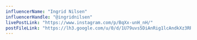 ```yaml
---
influencerName: "Ingrid Nilsen"
influencerHandle: "@ingridnilsen"
livePostLink: "https://www.instagram.com/p/BqXx-unH_nH/"
postFileLink: "https://lh3.google.com/u/0/d/1U79uvs5DiAnRig1lcAndkXz3RRZNcTmi"
---
```

